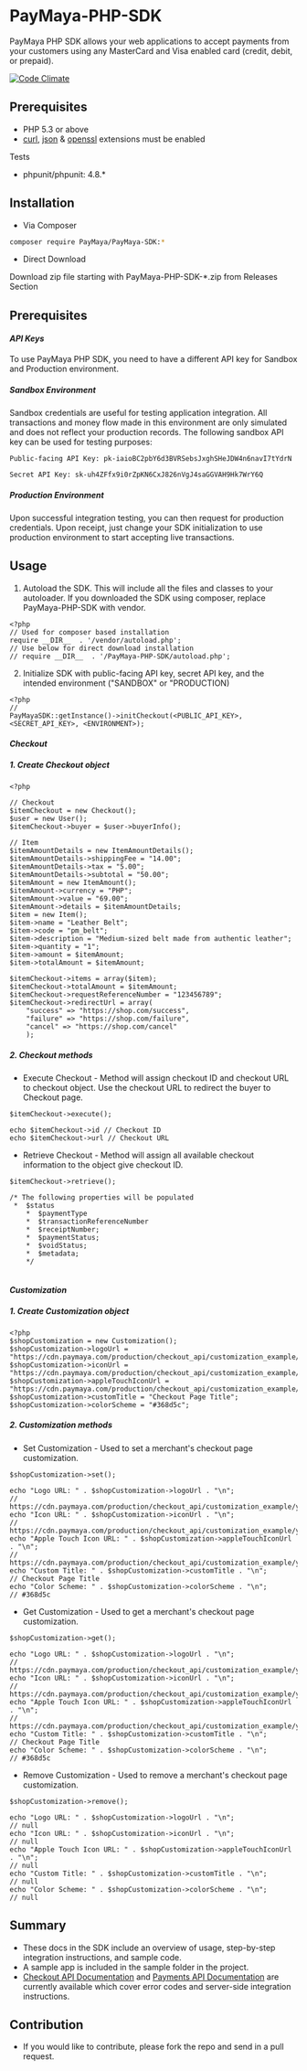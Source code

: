 # PayMaya-PHP-SDK

PayMaya PHP SDK allows your web applications to accept payments from your customers using any MasterCard and Visa enabled card (credit, debit, or prepaid).

[![Code Climate](https://codeclimate.com/github/PayMaya/PayMaya-PHP-SDK/badges/gpa.svg)](https://codeclimate.com/github/PayMaya/PayMaya-PHP-SDK)

## Prerequisites

* PHP 5.3 or above
* [curl](http://php.net/manual/en/book.curl.php), [json](http://php.net/manual/en/book.json.php) & [openssl](http://php.net/manual/en/book.openssl.php) extensions must be enabled

Tests
* phpunit/phpunit: 4.8.*


## Installation

* Via Composer
```sh
composer require PayMaya/PayMaya-SDK:*
```

* Direct Download

Download zip file starting with PayMaya-PHP-SDK-*.zip from Releases Section

## Prerequisites

#### _API Keys_
To use PayMaya PHP SDK, you need to have a different API key for Sandbox and Production environment.
 
##### _Sandbox Environment_
 
Sandbox credentials are useful for testing application integration. All transactions and money flow made in this environment are only simulated and does not reflect your production records. The following sandbox API key can be used for testing purposes:

 ```
Public-facing API Key: pk-iaioBC2pbY6d3BVRSebsJxghSHeJDW4n6navI7tYdrN

Secret API Key: sk-uh4ZFfx9i0rZpKN6CxJ826nVgJ4saGGVAH9Hk7WrY6Q
```
 
##### _Production Environment_
 
Upon successful integration testing, you can then request for production credentials. Upon receipt, just change your SDK initialization to use production environment to start accepting live transactions.

## Usage

1. Autoload the SDK. This will include all the files and classes to your autoloader. If you downloaded the SDK using composer, replace PayMaya-PHP-SDK with vendor.
```
<?php
// Used for composer based installation
require __DIR__  . '/vendor/autoload.php';
// Use below for direct download installation
// require __DIR__  . '/PayMaya-PHP-SDK/autoload.php';
```

2. Initialize SDK with public-facing API key, secret API key, and the intended environment ("SANDBOX" or "PRODUCTION)
```
<?php
//
PayMayaSDK::getInstance()->initCheckout(<PUBLIC_API_KEY>, <SECRET_API_KEY>, <ENVIRONMENT>);
```

#### _Checkout_

##### 1. Create Checkout object
```
<?php

// Checkout
$itemCheckout = new Checkout();
$user = new User();
$itemCheckout->buyer = $user->buyerInfo();

// Item
$itemAmountDetails = new ItemAmountDetails();
$itemAmountDetails->shippingFee = "14.00";
$itemAmountDetails->tax = "5.00";
$itemAmountDetails->subtotal = "50.00";
$itemAmount = new ItemAmount();
$itemAmount->currency = "PHP";
$itemAmount->value = "69.00";
$itemAmount->details = $itemAmountDetails;
$item = new Item();
$item->name = "Leather Belt";
$item->code = "pm_belt";
$item->description = "Medium-sized belt made from authentic leather";
$item->quantity = "1";
$item->amount = $itemAmount;
$item->totalAmount = $itemAmount;

$itemCheckout->items = array($item);
$itemCheckout->totalAmount = $itemAmount;
$itemCheckout->requestReferenceNumber = "123456789";
$itemCheckout->redirectUrl = array(
	"success" => "https://shop.com/success",
	"failure" => "https://shop.com/failure",
	"cancel" => "https://shop.com/cancel"
	);
```

##### 2. Checkout methods
* Execute Checkout - Method will assign checkout ID and checkout URL to checkout object. Use the checkout URL to redirect the buyer to Checkout page.
```
$itemCheckout->execute();

echo $itemCheckout->id // Checkout ID
echo $itemCheckout->url // Checkout URL
```

* Retrieve Checkout - Method will assign all available checkout information to the object give checkout ID.
```
$itemCheckout->retrieve();

/* The following properties will be populated
 *  $status
	*  $paymentType
	*  $transactionReferenceNumber
	*  $receiptNumber;
	*  $paymentStatus;
	*  $voidStatus;
	*  $metadata;
	*/
	
```

#### _Customization_
##### 1. Create Customization object
```
<?php
$shopCustomization = new Customization();
$shopCustomization->logoUrl = "https://cdn.paymaya.com/production/checkout_api/customization_example/yourlogo.svg";
$shopCustomization->iconUrl = "https://cdn.paymaya.com/production/checkout_api/customization_example/youricon.ico";
$shopCustomization->appleTouchIconUrl = "https://cdn.paymaya.com/production/checkout_api/customization_example/youricon_ios.ico";
$shopCustomization->customTitle = "Checkout Page Title";
$shopCustomization->colorScheme = "#368d5c";
```

##### 2. Customization methods
* Set Customization - Used to set a merchant's checkout page customization.
```
$shopCustomization->set();

echo "Logo URL: " . $shopCustomization->logoUrl . "\n";
// https://cdn.paymaya.com/production/checkout_api/customization_example/yourlogo.svg
echo "Icon URL: " . $shopCustomization->iconUrl . "\n";
// https://cdn.paymaya.com/production/checkout_api/customization_example/youricon.ico
echo "Apple Touch Icon URL: " . $shopCustomization->appleTouchIconUrl . "\n";
// https://cdn.paymaya.com/production/checkout_api/customization_example/youricon_ios.ico
echo "Custom Title: " . $shopCustomization->customTitle . "\n";
// Checkout Page Title
echo "Color Scheme: " . $shopCustomization->colorScheme . "\n";
// #368d5c
```

* Get Customization - Used to get a merchant's checkout page customization.
```
$shopCustomization->get();

echo "Logo URL: " . $shopCustomization->logoUrl . "\n";
// https://cdn.paymaya.com/production/checkout_api/customization_example/yourlogo.svg
echo "Icon URL: " . $shopCustomization->iconUrl . "\n";
// https://cdn.paymaya.com/production/checkout_api/customization_example/youricon.ico
echo "Apple Touch Icon URL: " . $shopCustomization->appleTouchIconUrl . "\n";
// https://cdn.paymaya.com/production/checkout_api/customization_example/youricon_ios.ico
echo "Custom Title: " . $shopCustomization->customTitle . "\n";
// Checkout Page Title
echo "Color Scheme: " . $shopCustomization->colorScheme . "\n";
// #368d5c
```

* Remove Customization - Used to remove a merchant's checkout page customization.
```
$shopCustomization->remove();

echo "Logo URL: " . $shopCustomization->logoUrl . "\n";
// null
echo "Icon URL: " . $shopCustomization->iconUrl . "\n";
// null
echo "Apple Touch Icon URL: " . $shopCustomization->appleTouchIconUrl . "\n";
// null
echo "Custom Title: " . $shopCustomization->customTitle . "\n";
// null
echo "Color Scheme: " . $shopCustomization->colorScheme . "\n";
// null
```

## Summary
* These docs in the SDK include an overview of usage, step-by-step integration instructions, and sample code.
* A sample app is included in the sample folder in the project.
* [Checkout API Documentation](https://developers.paymaya.com/blog/entry/paymaya-checkout-api-overview) and [Payments API Documentation](https://developers.paymaya.com/docs/e/payments) are currently available which cover error codes and server-side integration instructions.

## Contribution
   * If you would like to contribute, please fork the repo and send in a pull request.
